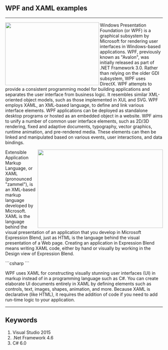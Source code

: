 <h2><strong>WPF and XAML examples</strong></h2>
<hr width="100%"/>
<img src="https://encrypted-tbn1.gstatic.com/images?q=tbn:ANd9GcSap38v4KPG9XyLiHuTnJU5HNfQdu70Mkx8f_bJ76V4-WcAU9v8" align="left" width="300px" height="200px"/>
<p>Windows Presentation Foundation (or WPF) is a graphical subsystem by Microsoft for rendering user interfaces in Windows-based applications. WPF, previously known as "Avalon", was initially released as part of .NET Framework 3.0. Rather than relying on the older GDI subsystem, WPF uses DirectX. WPF attempts to provide a consistent programming model for building applications and separates the user interface from business logic. It resembles similar XML-oriented object models, such as those implemented in XUL and SVG.
WPF employs XAML, an XML-based language, to define and link various interface elements. WPF applications can be deployed as standalone desktop programs or hosted as an embedded object in a website. WPF aims to unify a number of common user interface elements, such as 2D/3D rendering, fixed and adaptive documents, typography, vector graphics, runtime animation, and pre-rendered media. These elements can then be linked and manipulated based on various events, user interactions, and data bindings.</p>
<img src="https://www.synapseindia.com/UserFiles/XAML-LOGO.jpg" align="right" width="400px" height="250px"/>
<p>Extensible Application Markup Language, or XAML (pronounced "zammel"), is an XML-based markup language developed by Microsoft. XAML is the language behind the visual presentation of an application that you develop in Microsoft Expression Blend, just as HTML is the language behind the visual presentation of a Web page. Creating an application in Expression Blend means writing XAML code, either by hand or visually by working in the Design view of Expression Blend.</p>
```csharp
<Window x:Class="BindNotControl.MainWindow"
        xmlns="http://schemas.microsoft.com/winfx/2006/xaml/presentation"
        xmlns:x="http://schemas.microsoft.com/winfx/2006/xaml"
        xmlns:d="http://schemas.microsoft.com/expression/blend/2008"
        xmlns:mc="http://schemas.openxmlformats.org/markup-compatibility/2006"
        xmlns:local="clr-namespace:BindNotControl"
        mc:Ignorable="d"
        Title="MainWindow" Height="350" Width="525">
    <Window.Resources>
        <local:MyClass x:Key="DataItem" MyProperty="Sample text in it"></local:MyClass>
    </Window.Resources>
    <Grid>
        <TextBlock Foreground="Blue" FontSize="40" Text="{Binding Source={StaticResource DataItem}, Path=MyProperty}"></TextBlock>
    </Grid>
</Window>
```
<p>WPF uses XAML for constructing visually stunning user interfaces (UI) in markup instead of in a programming language such as C#. You can create elaborate UI documents entirely in XAML by defining elements such as controls, text, images, shapes, animation, and more. Because XAML is declarative (like HTML), it requires the addition of code if you need to add run-time logic to your application.</p>
<hr width="100%"/>
<h2>Keywords</h2>
<ol>
  <li>Visual Studio 2015</li>
  <li>.Net Framework 4.6</li>
  <li>C# 6.0</li>
</ol>
